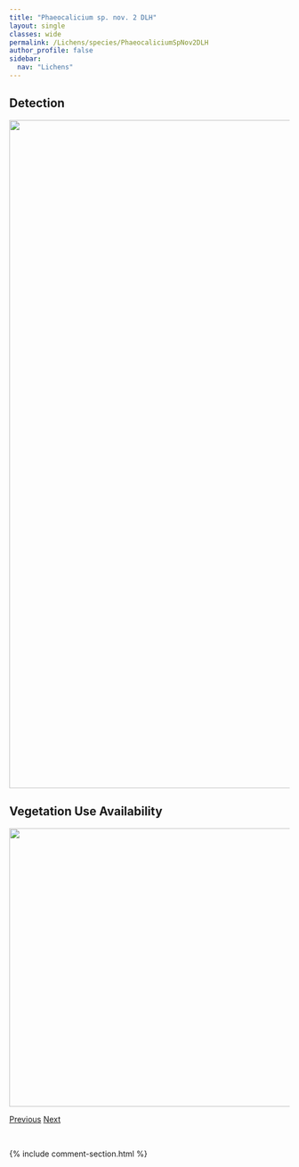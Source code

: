 ```yaml
---
title: "Phaeocalicium sp. nov. 2 DLH"
layout: single
classes: wide
permalink: /Lichens/species/PhaeocaliciumSpNov2DLH
author_profile: false
sidebar:
  nav: "Lichens"
---
```


<h2>Detection</h2>

<a href="https://drive.google.com/uc?export=view&id=1Db-6wmdsprSVMW_Mx_kMM8fpNxu6ABSm">
<img src="https://drive.google.com/uc?export=view&id=1Db-6wmdsprSVMW_Mx_kMM8fpNxu6ABSm" height = "1200" width = "800">
</a>


<h2>Vegetation Use Availability</h2>

<a href="https://drive.google.com/uc?export=view&id=1odpl1bp2HkIrJ80_prPJ28MwKYEMXu7x">
<img src="https://drive.google.com/uc?export=view&id=1odpl1bp2HkIrJ80_prPJ28MwKYEMXu7x" height = "500" width = "1000">
</a>


<a href="/DevelopmentWebsite/Lichens/species/PhaeocaliciumSpNov1DLH" class="pagination--pager" title="Phaeocalicium sp. nov. 1 DLH">Previous</a> <a href="/DevelopmentWebsite/Lichens/species/PhaeocaliciumSpNov3DLH" class="pagination--pager" title="Phaeocalicium sp. nov. 3 DLH">Next</a>

<p>&nbsp;</p>

{% include comment-section.html %}

